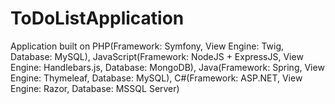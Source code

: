 # ToDoListApplication
Application built on PHP(Framework: Symfony, View Engine: Twig, Database: MySQL), JavaScript(Framework: NodeJS + ExpressJS, View Engine: Handlebars.js, Database: MongoDB), Java(Framework: Spring, View Engine: Thymeleaf, Database: MySQL), C#(Framework: ASP.NET, View Engine: Razor, Database: MSSQL Server)

